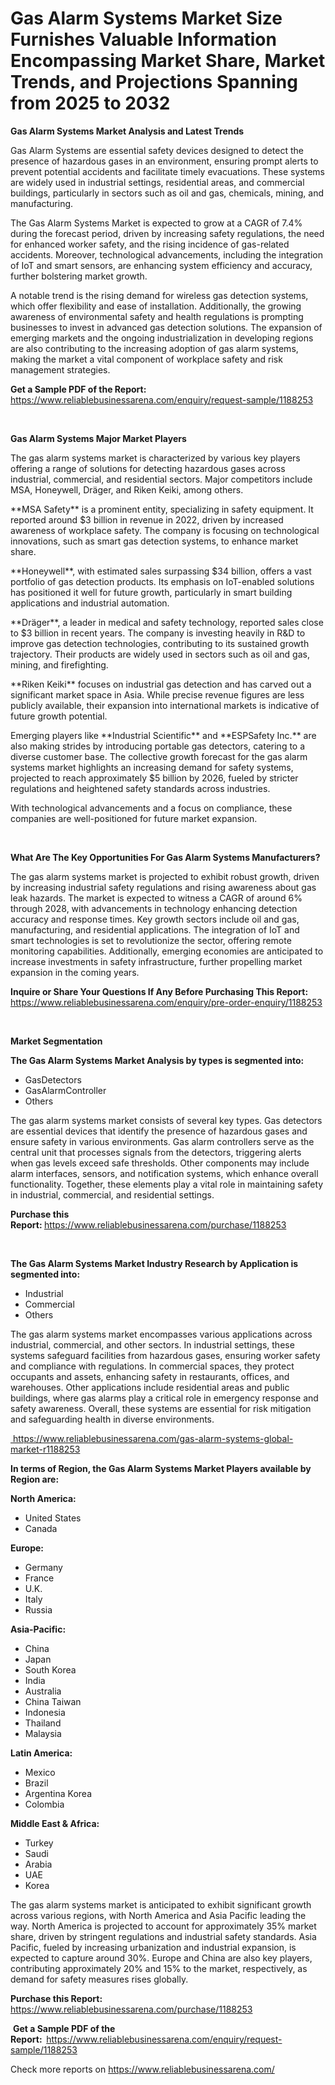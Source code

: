 <p><h1>Gas Alarm Systems Market Size Furnishes Valuable Information Encompassing Market Share, Market Trends, and Projections Spanning from 2025 to 2032</h1></p><p><strong>Gas Alarm Systems Market Analysis and Latest Trends</strong></p>
<p><p>Gas Alarm Systems are essential safety devices designed to detect the presence of hazardous gases in an environment, ensuring prompt alerts to prevent potential accidents and facilitate timely evacuations. These systems are widely used in industrial settings, residential areas, and commercial buildings, particularly in sectors such as oil and gas, chemicals, mining, and manufacturing.</p><p>The Gas Alarm Systems Market is expected to grow at a CAGR of 7.4% during the forecast period, driven by increasing safety regulations, the need for enhanced worker safety, and the rising incidence of gas-related accidents. Moreover, technological advancements, including the integration of IoT and smart sensors, are enhancing system efficiency and accuracy, further bolstering market growth.</p><p>A notable trend is the rising demand for wireless gas detection systems, which offer flexibility and ease of installation. Additionally, the growing awareness of environmental safety and health regulations is prompting businesses to invest in advanced gas detection solutions. The expansion of emerging markets and the ongoing industrialization in developing regions are also contributing to the increasing adoption of gas alarm systems, making the market a vital component of workplace safety and risk management strategies.</p></p>
<p><strong>Get a Sample PDF of the Report:&nbsp;</strong> <a href="https://www.reliablebusinessarena.com/enquiry/request-sample/1188253?utm_campaign=2116&utm_medium=2&utm_source=Github&utm_content=ia&utm_term=30032025&utm_id=gas-alarm-systems">https://www.reliablebusinessarena.com/enquiry/request-sample/1188253</a></p>
<p>&nbsp;</p>
<p><strong>Gas Alarm Systems Major Market Players</strong></p>
<p><p>The gas alarm systems market is characterized by various key players offering a range of solutions for detecting hazardous gases across industrial, commercial, and residential sectors. Major competitors include MSA, Honeywell, Dräger, and Riken Keiki, among others.</p><p>**MSA Safety** is a prominent entity, specializing in safety equipment. It reported around $3 billion in revenue in 2022, driven by increased awareness of workplace safety. The company is focusing on technological innovations, such as smart gas detection systems, to enhance market share.</p><p>**Honeywell**, with estimated sales surpassing $34 billion, offers a vast portfolio of gas detection products. Its emphasis on IoT-enabled solutions has positioned it well for future growth, particularly in smart building applications and industrial automation.</p><p>**Dräger**, a leader in medical and safety technology, reported sales close to $3 billion in recent years. The company is investing heavily in R&D to improve gas detection technologies, contributing to its sustained growth trajectory. Their products are widely used in sectors such as oil and gas, mining, and firefighting.</p><p>**Riken Keiki** focuses on industrial gas detection and has carved out a significant market space in Asia. While precise revenue figures are less publicly available, their expansion into international markets is indicative of future growth potential.</p><p>Emerging players like **Industrial Scientific** and **ESPSafety Inc.** are also making strides by introducing portable gas detectors, catering to a diverse customer base. The collective growth forecast for the gas alarm systems market highlights an increasing demand for safety systems, projected to reach approximately $5 billion by 2026, fueled by stricter regulations and heightened safety standards across industries. </p><p>With technological advancements and a focus on compliance, these companies are well-positioned for future market expansion.</p></p>
<p>&nbsp;</p>
<p><strong>What Are The Key Opportunities For Gas Alarm Systems Manufacturers?</strong></p>
<p><p>The gas alarm systems market is projected to exhibit robust growth, driven by increasing industrial safety regulations and rising awareness about gas leak hazards. The market is expected to witness a CAGR of around 6% through 2028, with advancements in technology enhancing detection accuracy and response times. Key growth sectors include oil and gas, manufacturing, and residential applications. The integration of IoT and smart technologies is set to revolutionize the sector, offering remote monitoring capabilities. Additionally, emerging economies are anticipated to increase investments in safety infrastructure, further propelling market expansion in the coming years.</p></p>
<p><strong>Inquire or Share Your Questions If Any Before Purchasing This Report:</strong> <a href="https://www.reliablebusinessarena.com/enquiry/pre-order-enquiry/1188253?utm_campaign=2116&utm_medium=2&utm_source=Github&utm_content=ia&utm_term=30032025&utm_id=gas-alarm-systems">https://www.reliablebusinessarena.com/enquiry/pre-order-enquiry/1188253</a></p>
<p>&nbsp;</p>
<p><strong>Market Segmentation</strong></p>
<p><strong>The Gas Alarm Systems Market Analysis by types is segmented into:</strong></p>
<p><ul><li>GasDetectors</li><li>GasAlarmController</li><li>Others</li></ul></p>
<p><p>The gas alarm systems market consists of several key types. Gas detectors are essential devices that identify the presence of hazardous gases and ensure safety in various environments. Gas alarm controllers serve as the central unit that processes signals from the detectors, triggering alerts when gas levels exceed safe thresholds. Other components may include alarm interfaces, sensors, and notification systems, which enhance overall functionality. Together, these elements play a vital role in maintaining safety in industrial, commercial, and residential settings.</p></p>
<p><strong>Purchase this Report:&nbsp;</strong><a href="https://www.reliablebusinessarena.com/purchase/1188253?utm_campaign=2116&utm_medium=2&utm_source=Github&utm_content=ia&utm_term=30032025&utm_id=gas-alarm-systems">https://www.reliablebusinessarena.com/purchase/1188253</a></p>
<p>&nbsp;</p>
<p><strong>The Gas Alarm Systems Market Industry Research by Application is segmented into:</strong></p>
<p><ul><li>Industrial</li><li>Commercial</li><li>Others</li></ul></p>
<p><p>The gas alarm systems market encompasses various applications across industrial, commercial, and other sectors. In industrial settings, these systems safeguard facilities from hazardous gases, ensuring worker safety and compliance with regulations. In commercial spaces, they protect occupants and assets, enhancing safety in restaurants, offices, and warehouses. Other applications include residential areas and public buildings, where gas alarms play a critical role in emergency response and safety awareness. Overall, these systems are essential for risk mitigation and safeguarding health in diverse environments.</p></p>
<p><a href="https://www.reliablebusinessarena.com/gas-alarm-systems-global-market-r1188253?utm_campaign=2116&utm_medium=2&utm_source=Github&utm_content=ia&utm_term=30032025&utm_id=gas-alarm-systems">&nbsp;https://www.reliablebusinessarena.com/gas-alarm-systems-global-market-r1188253</a></p>
<p><strong>In terms of Region, the Gas Alarm Systems Market Players available by Region are:</strong></p>
<p>
    <p> <strong> North America: </strong>
        <ul>
            <li>United States</li>
            <li>Canada</li>
        </ul>
        </p> 
    <p> <strong> Europe: </strong>
        <ul>
            <li>Germany</li>
            <li>France</li>
            <li>U.K.</li>
            <li>Italy</li>
            <li>Russia</li>
        </ul>
        </p> 
    <p> <strong> Asia-Pacific: </strong>
        <ul>
            <li>China</li>
            <li>Japan</li>
            <li>South Korea</li>
            <li>India</li>
            <li>Australia</li>
            <li>China Taiwan</li>
            <li>Indonesia</li>
            <li>Thailand</li>
            <li>Malaysia</li>
        </ul>
        </p> 
    <p> <strong> Latin America: </strong>
        <ul>
            <li>Mexico</li>
            <li>Brazil</li>
            <li>Argentina Korea</li>
            <li>Colombia</li>
        </ul>
        </p> 
    <p> <strong> Middle East & Africa: </strong>
        <ul>
            <li>Turkey</li>
            <li>Saudi</li>
            <li>Arabia</li>
            <li>UAE</li>
            <li>Korea</li>
        </ul>
    </p>
    </p>
<p><p>The gas alarm systems market is anticipated to exhibit significant growth across various regions, with North America and Asia Pacific leading the way. North America is projected to account for approximately 35% market share, driven by stringent regulations and industrial safety standards. Asia Pacific, fueled by increasing urbanization and industrial expansion, is expected to capture around 30%. Europe and China are also key players, contributing approximately 20% and 15% to the market, respectively, as demand for safety measures rises globally.</p></p>
<p><strong>Purchase this Report: </strong><a href="https://www.reliablebusinessarena.com/purchase/1188253?utm_campaign=2116&utm_medium=2&utm_source=Github&utm_content=ia&utm_term=30032025&utm_id=gas-alarm-systems">https://www.reliablebusinessarena.com/purchase/1188253</a></p>
<p>&nbsp;<strong>Get a Sample PDF of the Report:&nbsp;&nbsp;</strong><a href="https://www.reliablebusinessarena.com/enquiry/request-sample/1188253?utm_campaign=2116&utm_medium=2&utm_source=Github&utm_content=ia&utm_term=30032025&utm_id=gas-alarm-systems">https://www.reliablebusinessarena.com/enquiry/request-sample/1188253</a></p>
<p><strong></strong></p>
<p>Check more reports on <a href="https://www.reliablebusinessarena.com/?utm_campaign=2116&utm_medium=2&utm_source=Github&utm_content=ia&utm_term=30032025&utm_id=gas-alarm-systems">https://www.reliablebusinessarena.com/</a></p>